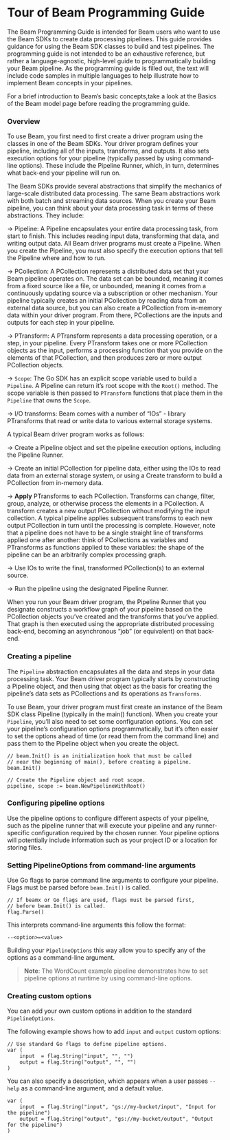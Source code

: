 # Tour of Beam Programming Guide

The Beam Programming Guide is intended for Beam users who want to use the Beam SDKs to create data processing pipelines. This guide provides guidance for using the Beam SDK classes to build and test pipelines. The programming guide is not intended to be an exhaustive reference, but rather a language-agnostic, high-level guide to programmatically building your Beam pipeline. As the programming guide is filled out, the text will include code samples in multiple languages to help illustrate how to implement Beam concepts in your pipelines.

For a brief introduction to Beam’s basic concepts,take a look at the Basics of the Beam model page before reading the programming guide.

### Overview

To use Beam, you first need to first create a driver program using the classes in one of the Beam SDKs. Your driver program defines your pipeline, including all of the inputs, transforms, and outputs. It also sets execution options for your pipeline (typically passed by using command-line options). These include the Pipeline Runner, which, in turn, determines what back-end your pipeline will run on.

The Beam SDKs provide several abstractions that simplify the mechanics of large-scale distributed data processing. The same Beam abstractions work with both batch and streaming data sources. When you create your Beam pipeline, you can think about your data processing task in terms of these abstractions. They include:

&#8594; Pipeline: A Pipeline encapsulates your entire data processing task, from start to finish. This includes reading input data, transforming that data, and writing output data. All Beam driver programs must create a Pipeline. When you create the Pipeline, you must also specify the execution options that tell the Pipeline where and how to run.

&#8594; PCollection: A PCollection represents a distributed data set that your Beam pipeline operates on. The data set can be bounded, meaning it comes from a fixed source like a file, or unbounded, meaning it comes from a continuously updating source via a subscription or other mechanism. Your pipeline typically creates an initial PCollection by reading data from an external data source, but you can also create a PCollection from in-memory data within your driver program. From there, PCollections are the inputs and outputs for each step in your pipeline.

&#8594; PTransform: A PTransform represents a data processing operation, or a step, in your pipeline. Every PTransform takes one or more PCollection objects as the input, performs a processing function that you provide on the elements of that PCollection, and then produces zero or more output PCollection objects.

&#8594; `Scope`: The Go SDK has an explicit scope variable used to build a `Pipeline`. A Pipeline can return it’s root scope with the `Root()` method. The scope variable is then passed to `PTransform` functions that place them in the `Pipeline` that owns the `Scope`.

&#8594; I/O transforms: Beam comes with a number of “IOs” - library PTransforms that read or write data to various external storage systems.

A typical Beam driver program works as follows:

&#8594; Create a Pipeline object and set the pipeline execution options, including the Pipeline Runner.

&#8594; Create an initial PCollection for pipeline data, either using the IOs to read data from an external storage system, or using a Create transform to build a PCollection from in-memory data.

&#8594; **Apply** PTransforms to each PCollection. Transforms can change, filter, group, analyze, or otherwise process the elements in a PCollection. A transform creates a new output PCollection without modifying the input collection. A typical pipeline applies subsequent transforms to each new output PCollection in turn until the processing is complete. However, note that a pipeline does not have to be a single straight line of transforms applied one after another: think of PCollections as variables and PTransforms as functions applied to these variables: the shape of the pipeline can be an arbitrarily complex processing graph.

&#8594; Use IOs to write the final, transformed PCollection(s) to an external source.

&#8594; Run the pipeline using the designated Pipeline Runner.

When you run your Beam driver program, the Pipeline Runner that you designate constructs a workflow graph of your pipeline based on the PCollection objects you’ve created and the transforms that you’ve applied. That graph is then executed using the appropriate distributed processing back-end, becoming an asynchronous “job” (or equivalent) on that back-end.

### Creating a pipeline

The `Pipeline` abstraction encapsulates all the data and steps in your data processing task. Your Beam driver program typically starts by constructing a Pipeline object, and then using that object as the basis for creating the pipeline’s data sets as PCollections and its operations as `Transforms`.

To use Beam, your driver program must first create an instance of the Beam SDK class Pipeline (typically in the main() function). When you create your `Pipeline`, you’ll also need to set some configuration options. You can set your pipeline’s configuration options programmatically, but it’s often easier to set the options ahead of time (or read them from the command line) and pass them to the Pipeline object when you create the object.

```
// beam.Init() is an initialization hook that must be called
// near the beginning of main(), before creating a pipeline.
beam.Init()

// Create the Pipeline object and root scope.
pipeline, scope := beam.NewPipelineWithRoot()
```

### Configuring pipeline options

Use the pipeline options to configure different aspects of your pipeline, such as the pipeline runner that will execute your pipeline and any runner-specific configuration required by the chosen runner. Your pipeline options will potentially include information such as your project ID or a location for storing files.

### Setting PipelineOptions from command-line arguments

Use Go flags to parse command line arguments to configure your pipeline. Flags must be parsed before `beam.Init()` is called.

```
// If beamx or Go flags are used, flags must be parsed first,
// before beam.Init() is called.
flag.Parse()
```

This interprets command-line arguments this follow the format:

```
--<option>=<value>
```

Building your `PipelineOptions` this way allow you to specify any of the options as a command-line argument.

> **Note**: The WordCount example pipeline demonstrates how to set pipeline options at runtime by using command-line options.

### Creating custom options

You can add your own custom options in addition to the standard `PipelineOptions`.

The following example shows how to add `input` and `output` custom options:

```
// Use standard Go flags to define pipeline options.
var (
	input  = flag.String("input", "", "")
	output = flag.String("output", "", "")
)
```

You can also specify a description, which appears when a user passes `--help` as a command-line argument, and a default value.

```
var (
	input  = flag.String("input", "gs://my-bucket/input", "Input for the pipeline")
	output = flag.String("output", "gs://my-bucket/output", "Output for the pipeline")
)
```
 